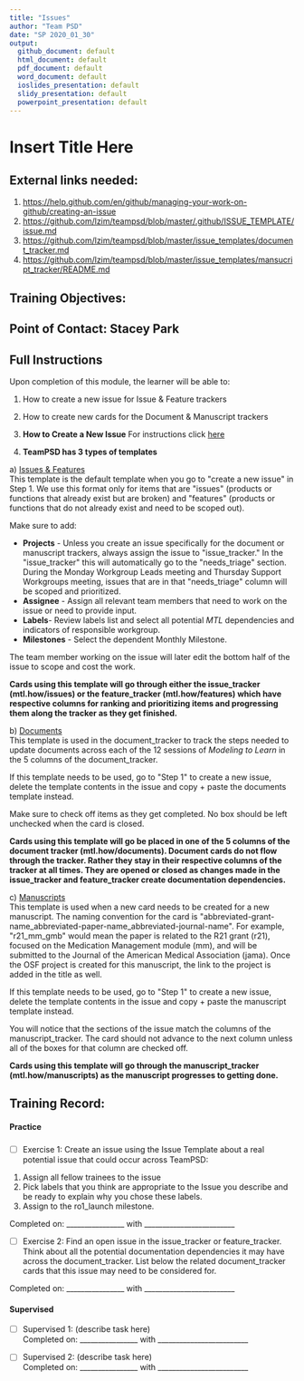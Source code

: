 ```yaml
---
title: "Issues"
author: "Team PSD"
date: "SP 2020_01_30"
output: 
  github_document: default
  html_document: default
  pdf_document: default
  word_document: default
  ioslides_presentation: default
  slidy_presentation: default
  powerpoint_presentation: default
---
```


# Insert Title Here

## External links needed:
1. https://help.github.com/en/github/managing-your-work-on-github/creating-an-issue
2. https://github.com/lzim/teampsd/blob/master/.github/ISSUE_TEMPLATE/issue.md
3. https://github.com/lzim/teampsd/blob/master/issue_templates/document_tracker.md
4. https://github.com/lzim/teampsd/blob/master/issue_templates/mansucript_tracker/README.md

## Training Objectives:

## Point of Contact: Stacey Park

## Full Instructions
Upon completion of this module, the learner will be able to:

1. How to create a new issue for Issue & Feature trackers
2. How to create new cards for the Document & Manuscript trackers

1. **How to Create a New Issue**
For instructions click [here](https://help.github.com/en/github/managing-your-work-on-github/creating-an-issue)

2. **TeamPSD has 3 types of templates**  

a) [Issues & Features](https://github.com/lzim/teampsd/blob/master/.github/ISSUE_TEMPLATE/issue.md)  
This template is the default template when you go to "create a new issue" in Step 1. We use this format only for items that are "issues" (products or functions that already exist but are broken) and "features" (products or functions that do not already exist and need to be scoped out).  

Make sure to add:
- **Projects** - Unless you create an issue specifically for the document or manuscript trackers, always assign the issue to "issue_tracker." In the "issue_tracker" this will automatically go to the "needs_triage" section. During the Monday Workgroup Leads meeting and Thursday Support Workgroups meeting, issues that are in that "needs_triage" column will be scoped and prioritized.  
- **Assignee** - Assign all relevant team members that need to work on the issue or need to provide input.  
- **Labels**- Review labels list and select all potential _MTL_ dependencies and indicators of responsible workgroup.  
- **Milestones** - Select the dependent Monthly Milestone.  

The team member working on the issue will later edit the bottom half of the issue to scope and cost the work.  

**Cards using this template will go through either the issue_tracker (mtl.how/issues) or the feature_tracker (mtl.how/features) which have respective columns for ranking and prioritizing items and progressing them along the tracker as they get finished.**

b) [Documents](https://github.com/lzim/teampsd/blob/master/issue_templates/document_tracker.md)  
This template is used in the document_tracker to track the steps needed to update documents across each of the 12 sessions of *Modeling to Learn* in the 5 columns of the document_tracker.  

If this template needs to be used, go to "Step 1" to create a new issue, delete the template contents in the issue and copy + paste the documents template instead.

Make sure to check off items as they get completed. No box should be left unchecked when the card is closed.

**Cards using this template will go be placed in one of the 5 columns of the document tracker (mtl.how/documents). Document cards do not flow through the tracker. Rather they stay in their respective columns of the tracker at all times. They are opened or closed as changes made in the issue_tracker and feature_tracker create documentation dependencies.**

c) [Manuscripts](https://github.com/lzim/teampsd/blob/master/issue_templates/mansucript_tracker/README.md)  
This template is used when a new card needs to be created for a new manuscript. The naming convention for the card is "abbreviated-grant-name_abbreviated-paper-name_abbreviated-journal-name". For example, "r21_mm_gmb" would mean the paper is related to the R21 grant (r21), focused on the Medication Management module (mm), and will be submitted to the Journal of the American Medical Association (jama). Once the OSF project is created for this manuscript, the link to the project is added in the title as well.

If this template needs to be used, go to "Step 1" to create a new issue, delete the template contents in the issue and copy + paste the manuscript template instead.

You will notice that the sections of the issue match the columns of the manuscript_tracker. The card should not advance to the next column unless all of the boxes for that column are checked off.

**Cards using this template will go through the manuscript_tracker (mtl.how/manuscripts) as the manuscript progresses to getting done.**

## Training Record:
#### Practice
###
- [ ] Exercise 1: Create an issue using the Issue Template about a real potential issue that could occur across TeamPSD:
 1. Assign all fellow trainees to the issue
 2. Pick labels that you think are appropriate to the Issue you describe and be ready to explain why you chose these labels.
 3. Assign to the ro1_launch milestone.
 
Completed on: ________________ with _________________________ 

- [ ] Exercise 2: Find an open issue in the issue_tracker or feature_tracker. Think about all the potential documentation dependencies it may have across the document_tracker. List below the related document_tracker cards that this issue may need to be considered for.

Completed on: ________________ with _________________________  

#### Supervised 
- [ ] Supervised 1: (describe task here)        
Completed on: ________________ with _________________________  

- [ ] Supervised 2: (describe task here)        
Completed on: ________________ with _________________________  
